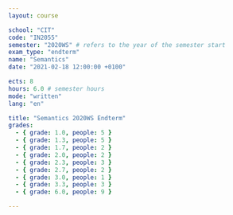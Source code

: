 ```yaml
---
layout: course

school: "CIT"
code: "IN2055"
semester: "2020WS" # refers to the year of the semester start
exam_type: "endterm"
name: "Semantics"
date: "2021-02-18 12:00:00 +0100"

ects: 8
hours: 6.0 # semester hours
mode: "written"
lang: "en"

title: "Semantics 2020WS Endterm"
grades:
  - { grade: 1.0, people: 5 }
  - { grade: 1.3, people: 5 }
  - { grade: 1.7, people: 2 }
  - { grade: 2.0, people: 2 }
  - { grade: 2.3, people: 3 }
  - { grade: 2.7, people: 2 }
  - { grade: 3.0, people: 1 }
  - { grade: 3.3, people: 3 }
  - { grade: 6.0, people: 9 }

---
```



